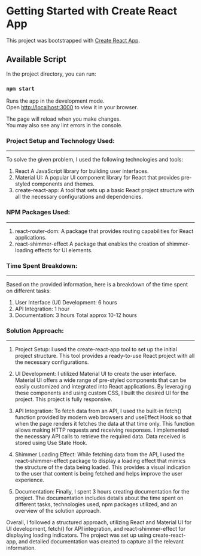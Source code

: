 # Getting Started with Create React App

This project was bootstrapped with [Create React App](https://github.com/facebook/create-react-app).

## Available Script

In the project directory, you can run:

### `npm start`

Runs the app in the development mode.\
Open [http://localhost:3000](http://localhost:3000) to view it in your browser.

The page will reload when you make changes.\
You may also see any lint errors in the console.

### Project Setup and Technology Used:

---

To solve the given problem, I used the following technologies and tools:

1. React A JavaScript library for building user interfaces.
2. Material UI: A popular UI component library for React that provides pre-styled components and themes.
3. create-react-app: A tool that sets up a basic React project structure with all the necessary configurations and dependencies.

### NPM Packages Used:

---

1. react-router-dom: A package that provides routing capabilities for React applications.
2. react-shimmer-effect A package that enables the creation of shimmer-loading effects for UI elements.

### Time Spent Breakdown:

---

Based on the provided information, here is a breakdown of the time spent on different tasks:

1. User Interface (UI) Development: 6 hours
2. API Integration: 1 hour
3. Documentation: 3 hours
   Total approx 10-12 hours

### Solution Approach:

---

1. Project Setup: I used the create-react-app tool to set up the initial project structure. This tool provides a ready-to-use React project with all the necessary configurations.

2. UI Development: I utilized Material UI to create the user interface. Material UI offers a wide range of pre-styled components that can be easily customized and integrated into React applications. By leveraging these components and using custom CSS, I built the desired UI for the project. This project is fully responsive.

3. API Integration: To fetch data from an API, I used the built-in fetch() function provided by modern web browsers and useEffect Hook so that when the page renders it fetches the data at that time only. This function allows making HTTP requests and receiving responses. I implemented the necessary API calls to retrieve the required data. Data received is stored using Use State Hook.

4. Shimmer Loading Effect: While fetching data from the API, I used the react-shimmer-effect package to display a loading effect that mimics the structure of the data being loaded. This provides a visual indication to the user that content is being fetched and helps improve the user experience.

5. Documentation: Finally, I spent 3 hours creating documentation for the project. The documentation includes details about the time spent on different tasks, technologies used, npm packages utilized, and an overview of the solution approach.

Overall, I followed a structured approach, utilizing React and Material UI for UI development, fetch() for API integration, and react-shimmer-effect for displaying loading indicators. The project was set up using create-react-app, and detailed documentation was created to capture all the relevant information.
